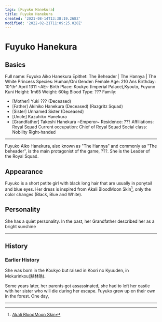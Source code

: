```yaml
---
tags: [Fuyuko Hanekura]
title: Fuyuko Hanekura
created: '2021-08-14T13:38:19.268Z'
modified: '2022-02-21T11:09:25.020Z'
---
```


# Fuyuko Hanekura 
## Basics
Full name: Fuyuko Aiko Hanekura
Epithet: The Beheader | The Hannya | The White Princess
Species: Human/Oni 
Gender: Female
Age: 210 Ans
Birthday: 10^th^ April 1311 ~AE~
Birth Place: Koukyo (Imperial Palace),Kyouto, Fuyuno Kuni
Height: 1m65
Weight: 60kg
Blood Type: ???
Family: 
- [Mother] Yuki ???  (Deceased)
- [Father] Akihiko Hanekura (Deceased) (Razgritz Squad)
- [Sister] Unnamed Sister (Deceased)
- [Uncle] Kazuhiko Hanekura
- [Grandfather] Takeshi Hanekura ~Emperor~
Residence: ???
Affiliations: Royal Squad
Current occupation: Chief of Royal Squad
Social class: Nobility
Right-handed
- - - -
Fuyuko Aiko Hanekura, also known as "The Hannya" and commonly as "The beheader", is the main protagonist of the game, ???. She is the Leader of the Royal Squad. 

## Appearance
Fuyuko is a short petite girl with black long hair that are usually in ponytail and blue eyes. Her dress is inspired from Akali BloodMoon Skin[^1], only the color changes (Black, Blue and White).

## Personality
She has a quiet personality. In the past, her Grandfather described her as a bright sunshine

- - - -

## History

### Earlier History
She was born in the Koukyo but raised in Koori no Kyuuden, in Mokurinkou(黙林皓).

Some years later, her parents got assassinated, she had to left her castle with her sister who will die during her escape. Fuyuko grew up on their own in the forest. One day, 

- - - -
[^1]: [Akali BloodMoon Skin](https://static.wikia.nocookie.net/leagueoflegends/images/6/6e/Akali_BloodMoonSkin.jpg/revision/latest/scale-to-width-down/1000?cb=20180717204823)
